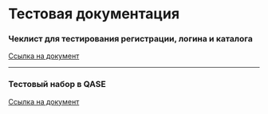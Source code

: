 # Тестовая документация


### Чеклист для тестирования регистрации, логина и каталога
[Ссылка на документ](https://docs.google.com/spreadsheets/d/1FR73FH7xa3uoqTse9gBusu4tJ5L1X9Gko62JCt1heWw/edit?usp=sharing)

---

### Тестовый набор в QASE 
[Ссылка на документ](https://app.qase.io/project/G9?previewMode=side&suite=123&tab=)
